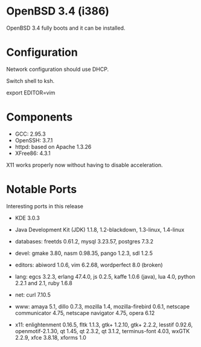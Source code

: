 # OpenBSD 3.4 (i386)

OpenBSD 3.4 fully boots and it can be installed.

# Configuration

Network configuration should use DHCP.

Switch shell to ksh.

export EDITOR=vim

# Components

* GCC: 2.95.3
* OpenSSH: 3.7.1
* httpd: based on Apache 1.3.26
* XFree86: 4.3.1

X11 works properly now without having to disable acceleration.

# Notable Ports

Interesting ports in this release

* KDE 3.0.3
* Java Development Kit (JDK) 1.1.8, 1.2-blackdown, 1.3-linux, 1.4-linux

* databases: freetds 0.61.2, mysql 3.23.57, postgres 7.3.2
* devel: gmake 3.80, nasm 0.98.35, pango 1.2.3, sdl 1.2.5
* editors: abiword 1.0.6, vim 6.2.68, wordperfect 8.0 (broken)
* lang: egcs 3.2.3, erlang 47.4.0, js 0.2.5, kaffe 1.0.6 (java), lua 4.0, python 2.2.1 and 2.1, ruby 1.6.8
* net: curl 7.10.5
* www: amaya 5.1, dillo 0.7.3, mozilla 1.4, mozilla-firebird 0.6.1, netscape communicator 4.75, netscape navigator 4.75, opera 6.12
* x11: enlightenment 0.16.5, fltk 1.1.3, gtk+ 1.2.10, gtk+ 2.2.2, lesstif 0.92.6, openmotif-2.1.30, qt 1.45, qt 2.3.2, qt 3.1.2, terminus-font 4.03, wxGTK 2.2.9, xfce 3.8.18, xforms 1.0
